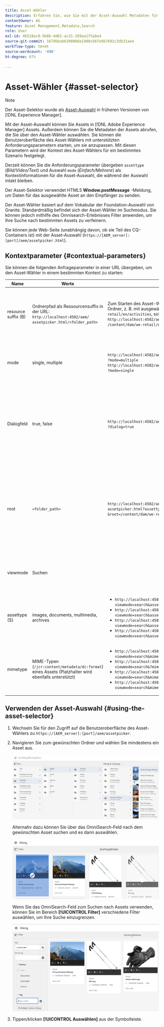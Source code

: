 ```yaml
---
title: Asset-Wähler
description: Erfahren Sie, wie Sie mit der Asset-Auswahl Metadaten für Assets in Adobe Experience Manager Assets suchen, filtern, durchsuchen und abrufen können. Erfahren Sie außerdem mehr über das benutzerdefinierte Anpassen der Oberfläche des Asset-Wählers.
contentOwner: AG
feature: Asset Management,Metadata,Search
role: User
exl-id: 4b518ac0-5b8b-4d61-ac31-269aa1f5abe4
source-git-commit: 1679bbab6390808a1988cb6fe9b7692c3db31ae4
workflow-type: tm+mt
source-wordcount: '490'
ht-degree: 67%

---
```


# Asset-Wähler {#asset-selector}

>[!NOTE]
>
>Der Asset-Selektor wurde als [Asset-Auswahl](https://helpx.adobe.com/de/experience-manager/6-2/assets/using/asset-picker.html) in früheren Versionen von [!DNL Experience Manager].

Mit der Asset-Auswahl können Sie Assets in [!DNL Adobe Experience Manager] Assets. Außerdem können Sie die Metadaten der Assets abrufen, die Sie über den Asset-Wähler auswählen. Sie können die Benutzeroberfläche des Asset-Wählers mit unterstützten Anforderungsparametern starten, um sie anzupassen. Mit diesen Parametern wird der Kontext des Asset-Wählers für ein bestimmtes Szenario festgelegt.

Derzeit können Sie die Anforderungsparameter übergeben `assettype` (*Bild/Video/Text*) und Auswahl `mode` (*Einfach/Mehrere*) als Kontextinformationen für die Asset-Auswahl, die während der Auswahl intakt bleiben.

Der Asset-Selektor verwendet HTML5 **Window.postMessage** -Meldung, um Daten für das ausgewählte Asset an den Empfänger zu senden.

Der Asset-Wähler basiert auf dem Vokabular der Foundation-Auswahl von Granite. Standardmäßig befindet sich der Asset-Wähler im Suchmodus. Sie können jedoch mithilfe des Omnisearch-Erlebnisses Filter anwenden, um Ihre Suche nach bestimmten Assets zu verfeinern.

Sie können jede Web-Seite (unabhängig davon, ob sie Teil des CQ-Containers ist) mit der Asset-Auswahl (`https://[AEM_server]:[port]/aem/assetpicker.html`).

## Kontextparameter {#contextual-parameters}

Sie können die folgenden Anfrageparameter in einer URL übergeben, um den Asset-Wähler in einem bestimmten Kontext zu starten:

| Name | Werte | Beispiel | Zweck |
|---|---|---|---|
| resource suffix (B) | Ordnerpfad als Ressourcensuffix in der URL:  `http://localhost:4502/aem/`<br>`assetpicker.html/<folder_path>` | Zum Starten des Asset-Wählers mit einem bestimmten Ordner, z. B. mit ausgewähltem Ordner `/content/dam/we-retail/en/activities`, sollte die URL wie folgt aussehen: `http://localhost:4502/aem/assetpicker.html`<br>`/content/dam/we-retail/en/activities?assettype=images` | Wenn beim Starten des Asset-Wählers ein bestimmter Ordner ausgewählt sein soll, können Sie ihn als Ressourcensuffix übergeben. |
| mode | single, multiple | `http://localhost:4502/aem/assetpicker.html`<br>`?mode=multiple` <br> `http://localhost:4502/aem/assetpicker.html`<br>`?mode=single` | Im Modus „multiple“ können Sie mit dem Asset-Wähler mehrere Assets gleichzeitig auswählen. |
| Dialogfeld | true, false | `http://localhost:4502/aem/assetpicker.html`<br>`?dialog=true` | Verwenden Sie diese Parameter, um den Asset-Wähler als Granite-Dialogfeld zu öffnen. Diese Option ist nur relevant, wenn Sie den Asset-Wähler per Granite-Pfadfeld starten und als pickerSrc-URL konfigurieren. |
| root | `<folder_path>` | `http://localhost:4502/aem/`<br>`assetpicker.html?assettype=images`<br>`&root=/content/dam/we-retail/en/activities` | Verwenden Sie diese Option, um den Stammordner für den Asset-Wähler anzugeben. In diesem Fall können Sie mit dem Asset-Wähler nur untergeordnete Assets (direkt/indirekt) unter dem Stammordner auswählen. |
| viewmode | Suchen |  | So starten Sie die Asset-Auswahl im Suchmodus mit den Parametern Assettyp und MIME-Typ . |
| assettype (S) | images, documents, multimedia, archives | <ul><li>`http://localhost:4502/aem/assetpicker.html?viewmode=search&assettype=images`</li> <li>`http://localhost:4502/aem/assetpicker.html?viewmode=search&assettype=documents`</li> <li>`http://localhost:4502/aem/assetpicker.html?viewmode=search&assettype=multimedia`</li> <li>`http://localhost:4502/aem/assetpicker.html?viewmode=search&assettype=archives`</li> | Verwenden Sie diese Option, um die Asset-Typen basierend auf dem übergebenen Wert zu filtern. |
| mimetype | MIME-Typen (`/jcr:content/metadata/dc:format`) eines Assets (Platzhalter wird ebenfalls unterstützt) | <ul><li>`http://localhost:4502/aem/assetpicker.html?viewmode=search&mimetype=image/png`</li>  <li>`http://localhost:4502/aem/assetpicker.html?viewmode=search&?mimetype=*png`</li>  <li>`http://localhost:4502/aem/assetpicker.html?viewmode=search&mimetype=*presentation`</li>  <li>`http://localhost:4502/aem/assetpicker?viewmode=search&mimetype=*presentation&mimetype=*png`</li></ul> | Verwenden Sie diese Option zum Filtern von Assets anhand von MIME-Typen. |

## Verwenden der Asset-Auswahl {#using-the-asset-selector}

1. Wechseln Sie für den Zugriff auf die Benutzeroberfläche des Asset-Wählers zu `https://[AEM_server]:[port]/aem/assetpicker`.
1. Navigieren Sie zum gewünschten Ordner und wählen Sie mindestens ein Asset aus.

   ![chlimage_1-441](assets/chlimage_1-441.png)

   Alternativ dazu können Sie über das OmniSearch-Feld nach dem gewünschten Asset suchen und es dann auswählen.

   ![chlimage_1-442](assets/chlimage_1-442.png)

   Wenn Sie das OmniSearch-Feld zum Suchen nach Assets verwenden, können Sie im Bereich **[!UICONTROL Filter]** verschiedene Filter auswählen, um Ihre Suche einzugrenzen.

   ![chlimage_1-443](assets/chlimage_1-443.png)

1. Tippen/klicken **[!UICONTROL Auswählen]** aus der Symbolleiste.

